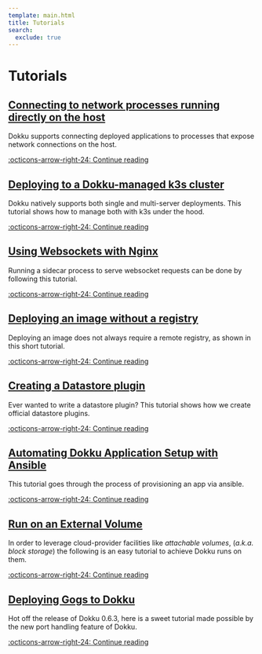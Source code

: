 ```yaml
---
template: main.html
title: Tutorials
search:
  exclude: true
---
```


<style>
  /*hide the duplicate tutorials heading*/
  .md-nav__item--nested .md-nav__item--active .md-nav__link:first-of-type {
    display:  none;
  }
  /*drop icon*/
  .md-nav__link .md-nav__icon.md-icon {
    display:  none;
  }
  .md-sidebar--secondary:not([hidden]) {
    visibility: hidden;
  }
  /*remove padding on tutorials posts*/
  .md-nav__item--nested .md-nav__item--nested .md-nav .md-nav__list .md-nav__item {
    padding:  0;
  }
</style>

# Tutorials

## [Connecting to network processes running directly on the host]

Dokku supports connecting deployed applications to processes that expose network connections on the host.

  [:octicons-arrow-right-24: Continue reading][Connecting to network processes running directly on the host]

  [Connecting to network processes running directly on the host]: network/connect-to-host-processes.md

## [Deploying to a Dokku-managed k3s cluster]

Dokku natively supports both single and multi-server deployments. This tutorial shows how to manage both with k3s under the hood.

  [:octicons-arrow-right-24: Continue reading][Deploying to a Dokku-managed k3s Cluster]

  [Deploying to a Dokku-managed k3s Cluster]: other/deploying-to-k3s.md

## [Using Websockets with Nginx]

Running a sidecar process to serve websocket requests can be done by following this tutorial.

  [:octicons-arrow-right-24: Continue reading][Using Websockets with Nginx]

  [Using Websockets with Nginx]: other/using-websockets-in-dokku.md

## [Deploying an image without a registry]

Deploying an image does not always require a remote registry, as shown in this short tutorial.

  [:octicons-arrow-right-24: Continue reading][Deploying an image without a registry]

  [Deploying an image without a registry]: other/deploying-an-image-without-a-registry.md

## [Creating a Datastore plugin]

Ever wanted to write a datastore plugin? This tutorial shows how we create official datastore plugins.

  [:octicons-arrow-right-24: Continue reading][Creating a Datastore plugin]

  [Creating a Datastore plugin]: plugins/creating-a-datastore-plugin.md

## [Automating Dokku Application Setup with Ansible]

This tutorial goes through the process of provisioning an app via ansible.

  [:octicons-arrow-right-24: Continue reading][Automating Dokku Application Setup with Ansible]

  [Automating Dokku Application Setup with Ansible]: automation/automating-dokku-setup.md

## [Run on an External Volume]

In order to leverage cloud-provider facilities like _attachable volumes_, (_a.k.a. block storage_)
the following is an easy tutorial to achieve Dokku runs on them.

  [:octicons-arrow-right-24: Continue reading][Run on an External Volume]

  [Run on an External Volume]: other/run-on-external-volume.md

## [Deploying Gogs to Dokku]

Hot off the release of Dokku 0.6.3, here is a sweet tutorial made possible by the new port handling feature of Dokku.

  [:octicons-arrow-right-24: Continue reading][Deploying Gogs to Dokku]

  [Deploying Gogs to Dokku]: apps/deploying-gogs-to-dokku.md
